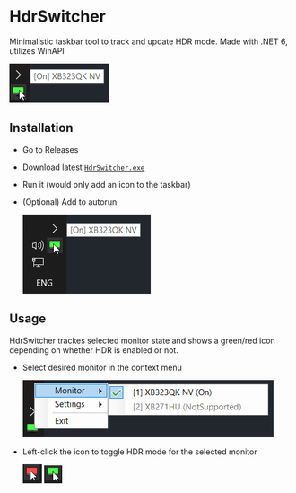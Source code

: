 # HdrSwitcher

Minimalistic taskbar tool to track and update HDR mode. Made with .NET 6, utilizes WinAPI

![Preview](images/hdr_toggle.png)

## Installation

- Go to Releases
- Download latest [`HdrSwitcher.exe`](https://github.com/Xorboo/HdrSwitcher/releases/)
- Run it (would only add an icon to the taskbar)
- (Optional) Add to autorun

  ![Autorun setting](images/autorun_toggle.png)

## Usage

HdrSwitcher trackes selected monitor state and shows a green/red icon depending on whether HDR is enabled or not.

- Select desired monitor in the context menu

  ![Monitor selection setting](images/monitor_select.png)

- Left-click the icon to toggle HDR mode for the selected monitor

  ![OFF state](images/hdr_off.png) ![ON state](images/hdr_on.png)
